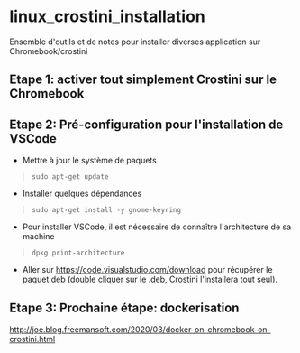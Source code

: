 # linux_crostini_installation
Ensemble d'outils et de notes pour installer diverses application sur Chromebook/crostini

## Etape 1: activer tout simplement Crostini sur le Chromebook

## Etape 2: Pré-configuration pour l'installation de VSCode

* Mettre à jour le système de paquets
> `sudo apt-get update`

* Installer quelques dépendances
> `sudo apt-get install -y gnome-keyring`

* Pour installer VSCode, il est nécessaire de connaître l'architecture de sa machine
> `dpkg print-architecture`

* Aller sur https://code.visualstudio.com/download pour récupérer le paquet deb (double cliquer sur le .deb, Crostini l'installera tout seul).

## Etape 3: Prochaine étape: dockerisation

http://joe.blog.freemansoft.com/2020/03/docker-on-chromebook-on-crostini.html
